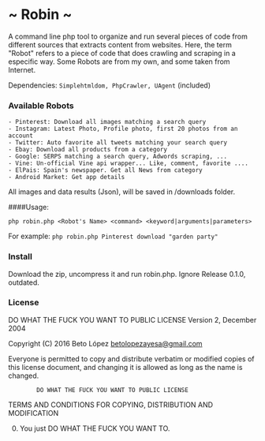 # ~ Robin ~

A command line php tool to organize and run several pieces of code from different sources that extracts content from websites.
Here, the term "Robot" refers to a piece of code that does crawling and scraping in a especific way. Some Robots are from my own, and some taken from Internet.

Dependencies: `Simplehtmldom, PhpCrawler, UAgent` (included)


### Available Robots

    - Pinterest: Download all images matching a search query
    - Instagram: Latest Photo, Profile photo, first 20 photos from an account
    - Twitter: Auto favorite all tweets matching your search query
    - Ebay: Download all products from a category
    - Google: SERPS matching a search query, Adwords scraping, ...
    - Vine: Un-official Vine api wrapper... Like, comment, favorite ....
    - ElPais: Spain's newspaper. Get all News from category
    - Android Market: Get app details
    
All images and data results (Json), will be saved in /downloads folder.

####Usage: 

	php robin.php <Robot's Name> <command> <keyword|arguments|parameters>
	


For example: `php robin.php Pinterest download "garden party"`

### Install

Download the zip, uncompress it and run robin.php.  Ignore Release 0.1.0, outdated.


### License
 DO WHAT THE FUCK YOU WANT TO PUBLIC LICENSE 
                    Version 2, December 2004 

 Copyright (C) 2016 Beto López <betolopezayesa@gmail.com>

 Everyone is permitted to copy and distribute verbatim or modified 
 copies of this license document, and changing it is allowed as long 
 as the name is changed. 

            DO WHAT THE FUCK YOU WANT TO PUBLIC LICENSE 
   TERMS AND CONDITIONS FOR COPYING, DISTRIBUTION AND MODIFICATION 

  0. You just DO WHAT THE FUCK YOU WANT TO.
  
